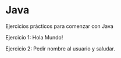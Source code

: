 # Java


Ejercicios prácticos para comenzar con Java


Ejercicio 1: Hola Mundo!

Ejercicio 2: Pedir nombre al usuario y saludar.
